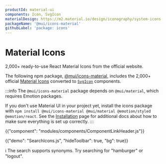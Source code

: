 ```yaml
---
productId: material-ui
components: Icon, SvgIcon
materialDesign: https://m2.material.io/design/iconography/system-icons.html
packageName: '@mui/icons-material'
githubLabel: 'package: icons'
---
```


# Material Icons

<p class="description">2,000+ ready-to-use React Material Icons from the official website.</p>

The following npm package, [@mui/icons-material](https://www.npmjs.com/package/@mui/icons-material), includes the 2,000+ official [Material Icons](https://fonts.google.com/icons?icon.set=Material+Icons) converted to [`SvgIcon`](/material-ui/api/svg-icon/) components.

:::info
The `@mui/icons-material` package depends on `@mui/material`, which requires Emotion packages.

If you don't use Material UI in your project yet, install the icons package with `npm install @mui/icons-material @mui/material @emotion/styled @emotion/react`.
See the [Installation](/material-ui/getting-started/installation/) page for additional docs about how to make sure everything is set up correctly.
:::

{{"component": "modules/components/ComponentLinkHeader.js"}}

{{"demo": "SearchIcons.js", "hideToolbar": true, "bg": true}}

ℹ️ The search supports synonyms. Try searching for "hamburger" or "logout".
